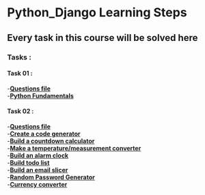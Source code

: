 # Python_Django Learning Steps
## Every task in this course will be solved here
### Tasks :
#### Task 01 :  
-[**Questions file**](https://github.com/PydevAzmi/Python_Django/blob/master/Tasks%20files/01-Python%20Tasks%20Part%201.pdf)<br>
-[**Python Fundamentals** ](https://github.com/PydevAzmi/Python_Django/blob/master/Task%2001/Task%2001-Python%20fundamentals.py)
#### Task 02 :
-[**Questions file**](https://github.com/PydevAzmi/Python_Django/blob/master/Tasks%20files/02-Tasks.pdf)<br>
-[**Create a code generator**](https://github.com/PydevAzmi/Python_Django/blob/master/Task%2002/Create%20a%20code%20generator.py)
<br>
-[**Build a countdown calculator**](https://github.com/PydevAzmi/Python_Django/blob/master/Task%2002/Countdown%20Calculator.py)
<br>
-[**Make a temperature/measurement converter**](https://github.com/PydevAzmi/Python_Django/blob/master/Task%2002/temperature-measurement%20converter.py)
<br>
-[**Build an alarm clock**](https://github.com/PydevAzmi/Python_Django/blob/master/Task%2002/Alarm%20Clock.py)
<br>
-[**Build todo list**](https://github.com/PydevAzmi/Python_Django/blob/master/Task%2002/TODO%20List.py)
<br>
-[**Build an email slicer**](https://github.com/PydevAzmi/Python_Django/blob/master/Task%2002/Email%20Slicer.py)
<br>
-[**Random Password Generator**](https://github.com/PydevAzmi/Python_Django/blob/master/Task%2002/Password%20Generator.py)
<br>
-[**Currency converter**](https://github.com/PydevAzmi/Python_Django/blob/master/Task%2002/Currency%20converter.py)